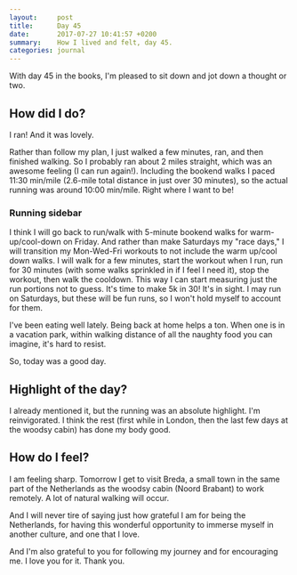 ```yaml
---
layout:     post
title:      Day 45
date:       2017-07-27 10:41:57 +0200
summary:    How I lived and felt, day 45.
categories: journal
---
```


With day 45 in the books, I'm pleased to sit down and jot down a thought or two.

## How did I do?

I ran! And it was lovely.

Rather than follow my plan, I just walked a few minutes, ran, and then finished walking. So I probably ran about 2 miles straight, which was an awesome feeling (I can run again!). Including the bookend walks I paced 11:30 min/mile (2.6-mile total distance in just over 30 minutes), so the actual running was around 10:00 min/mile. Right where I want to be!

### Running sidebar
I think I will go back to run/walk with 5-minute bookend walks for warm-up/cool-down on Friday. And rather than make Saturdays my "race days," I will transition my Mon-Wed-Fri workouts to not include the warm up/cool down walks. I will walk for a few minutes, start the workout when I run, run for 30 minutes (with some walks sprinkled in if I feel I need it), stop the workout, then walk the cooldown. This way I can start measuring just the run portions not to guess. It's time to make 5k in 30! It's in sight. I may run on Saturdays, but these will be fun runs, so I won't hold myself to account for them.

I've been eating well lately. Being back at home helps a ton. When one is in a vacation park, within walking distance of all the naughty food you can imagine, it's hard to resist.

So, today was a good day.

## Highlight of the day?

I already mentioned it, but the running was an absolute highlight. I'm reinvigorated. I think the rest (first while in London, then the last few days at the woodsy cabin) has done my body good.

## How do I feel?

I am feeling sharp. Tomorrow I get to visit Breda, a small town in the same part of the Netherlands as the woodsy cabin (Noord Brabant) to work remotely. A lot of natural walking will occur.

And I will never tire of saying just how grateful I am for being the Netherlands, for having this wonderful opportunity to immerse myself in another culture, and one that I love.

And I'm also grateful to you for following my journey and for encouraging me. I love you for it. Thank you.